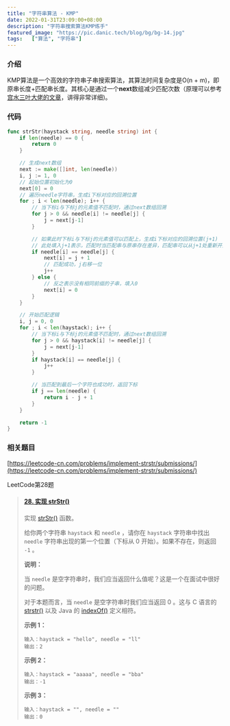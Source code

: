 ```yaml
---
title: "字符串算法 - KMP"
date: 2022-01-31T23:09:00+08:00
description: "字符串搜索算法KMP练手"
featured_image: "https://pic.danic.tech/blog/bg/bg-14.jpg"
tags:	["算法", "字符串"]
---
```


### 介绍

KMP算法是一个高效的字符串子串搜索算法，其算法时间复杂度是O(n + m)，即原串长度+匹配串长度。其核心是通过一个**next**数组减少匹配次数（原理可以参考[宫水三叶大佬的文章](https://mp.weixin.qq.com/s?__biz=MzU4NDE3MTEyMA==&mid=2247486317&idx=1&sn=9c2ff2fa5db427133cce9c875064e7a4&chksm=fd9ca072caeb29642bf1f5c151e4d5aaff4dc10ba408b23222ea1672cfc41204a584fede5c05&scene=178&cur_album_id=1825717831221460994#rd)，讲得非常详细)。



### 代码

```go
func strStr(haystack string, needle string) int {
    if len(needle) == 0 {
        return 0
    }

    // 生成next数组
    next := make([]int, len(needle))
    i, j := 1, 0
    // 起始位置初始化为0
    next[0] = 0
    // 遍历needle字符串，生成i下标对应的回溯位置
    for ; i < len(needle); i++ {
        // 当下标i与下标j的元素值不匹配时，通过next数组回溯
        for j > 0 && needle[i] != needle[j] {
            j = next[j-1]
        }

        // 如果此时下标i与下标j的元素值可以匹配上，生成i下标对应的回溯位置(j+1)
        // 此处填入j+1表示，匹配时当匹配串与原串存在差异，匹配串可以从j+1处重新开始匹配(因为匹配串从0到j都可以认为默认匹配原串)，而原串无须移动下标
        if needle[i] == needle[j] {
            next[i] = j + 1
            // 匹配成功，j右移一位
            j++
        } else {
            // 反之表示没有相同前缀的子串，填入0
            next[i] = 0
        }
    }

    // 开始匹配逻辑
    i, j = 0, 0
    for ; i < len(haystack); i++ {
        // 当下标i与下标j的元素值不匹配时，通过next数组回溯
        for j > 0 && haystack[i] != needle[j] {
            j = next[j-1]
        }
        if haystack[i] == needle[j] {
            j++
        }

        // 当匹配到最后一个字符也成功时，返回下标
        if j == len(needle) {
            return i - j + 1
        }
    }

    return -1
}
```



### 相关题目

[https://leetcode-cn.com/problems/implement-strstr/submissions/](https://leetcode-cn.com/problems/implement-strstr/submissions/)

LeetCode第28题

> #### [28. 实现 strStr()](https://leetcode-cn.com/problems/implement-strstr/)
>
> 实现 [strStr()](https://baike.baidu.com/item/strstr/811469) 函数。
>
> 给你两个字符串 `haystack` 和 `needle` ，请你在 `haystack` 字符串中找出 `needle` 字符串出现的第一个位置（下标从 0 开始）。如果不存在，则返回 `-1` 。
>
>  
>
> **说明：**
>
> 当 `needle` 是空字符串时，我们应当返回什么值呢？这是一个在面试中很好的问题。
>
> 对于本题而言，当 `needle` 是空字符串时我们应当返回 0 。这与 C 语言的 [strstr()](https://baike.baidu.com/item/strstr/811469) 以及 Java 的 [indexOf()](https://docs.oracle.com/javase/7/docs/api/java/lang/String.html#indexOf(java.lang.String)) 定义相符。
>
>  
>
> **示例 1：**
>
> ```
> 输入：haystack = "hello", needle = "ll"
> 输出：2
> ```
>
> **示例 2：**
>
> ```
> 输入：haystack = "aaaaa", needle = "bba"
> 输出：-1
> ```
>
> **示例 3：**
>
> ```
> 输入：haystack = "", needle = ""
> 输出：0
> ```

